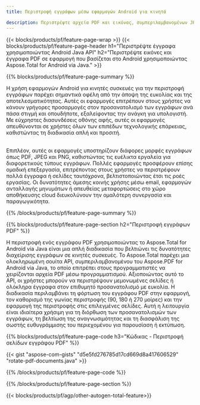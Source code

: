 ```yaml
---
title: Περιστροφή εγγράφων μέσω εφαρμογών Android για κινητά  

description: Περιστρέψτε αρχεία PDF και εικόνας, συμπεριλαμβανομένων JPG PNG BMP GIF TIFF SVG μέσω της εφαρμογής Android για κινητά.
---
```


{{< blocks/products/pf/feature-page-wrap >}}
{{< blocks/products/pf/feature-page-header h1="Περιστρέψτε έγγραφα χρησιμοποιώντας Android Java API" h2="Περιστρέψτε εικόνες και έγγραφα PDF σε εφαρμογή που βασίζεται στο Android χρησιμοποιώντας Aspose.Total for Android via Java." >}}

{{% blocks/products/pf/feature-page-summary %}}

Η χρήση εφαρμογών Android για κινητές συσκευές για την περιστροφή εγγράφων παρέχει σημαντικά οφέλη από την άποψη της ευκολίας και της αποτελεσματικότητας.  Αυτές οι εφαρμογές επιτρέπουν στους χρήστες να κάνουν γρήγορες προσαρμογές στον προσανατολισμό των εγγράφων ανά πάσα στιγμή και οπουδήποτε, εξαλείφοντας την ανάγκη για υπολογιστή.  Με εύχρηστες διασυνδέσεις οθόνης αφής, αυτές οι εφαρμογές απευθύνονται σε χρήστες όλων των επιπέδων τεχνολογικής επάρκειας, καθιστώντας τη διαδικασία απλή και προσιτή. <br /><br />

Επιπλέον, αυτές οι εφαρμογές υποστηρίζουν διάφορες μορφές εγγράφων όπως PDF, JPEG και PNG, καθιστώντας τις ευέλικτα εργαλεία για διαφορετικούς τύπους εγγράφων.  Πολλές εφαρμογές προσφέρουν επίσης ομαδική επεξεργασία, επιτρέποντας στους χρήστες να περιστρέφουν πολλά έγγραφα ή σελίδες ταυτόχρονα, βελτιστοποιώντας έτσι τις ροές εργασίας.  Οι δυνατότητες άμεσης κοινής χρήσης μέσω email, εφαρμογών ανταλλαγής μηνυμάτων ή απευθείας μεταφορτώσεις στο χώρο αποθήκευσης cloud διευκολύνουν την ομαλότερη συνεργασία και παραγωγικότητα. 

{{% /blocks/products/pf/feature-page-summary  %}}


{{% blocks/products/pf/feature-page-section  h2="Περιστροφή εγγράφων PDF" %}}

Η περιστροφή ενός εγγράφου PDF χρησιμοποιώντας το Aspose.Total for Android via Java είναι μια απλή διαδικασία που βελτιώνει τις δυνατότητες διαχείρισης εγγράφων σε κινητές συσκευές.  Το Aspose.Total παρέχει μια ολοκληρωμένη σουίτα API, συμπεριλαμβανομένου του Aspose.PDF for Android via Java, το οποίο επιτρέπει στους προγραμματιστές να χειρίζονται αρχεία PDF μέσω προγραμματισμού.  Αξιοποιώντας αυτό το API, οι χρήστες μπορούν να περιστρέψουν μεμονωμένες σελίδες ή ολόκληρα έγγραφα στον επιθυμητό προσανατολισμό με ευκολία.  Η διαδικασία περιλαμβάνει τη φόρτωση του εγγράφου PDF στην εφαρμογή, τον καθορισμό της γωνίας περιστροφής (90, 180 ή 270 μοίρες) και την εφαρμογή της περιστροφής στις επιλεγμένες σελίδες.  Αυτή η λειτουργία είναι ιδιαίτερα χρήσιμη για τη διόρθωση των προσανατολισμών των εγγράφων, τη βελτίωση της αναγνωσιμότητας και τη διασφάλιση της σωστής ευθυγράμμισης του περιεχομένου για παρουσίαση ή εκτύπωση.  

{{% blocks/products/pf/feature-page-code h3="Κώδικας - Περιστροφή σελίδων εγγράφου PDF" %}}

{{< gist "aspose-com-gists" "d5e5fd276785d17cd669d8a417606529" "rotate-pdf-documents.java" >}}

{{% /blocks/products/pf/feature-page-code  %}}

{{% /blocks/products/pf/feature-page-section %}}

{{< blocks/products/pf/agp/other-autogen-total-feature>}}